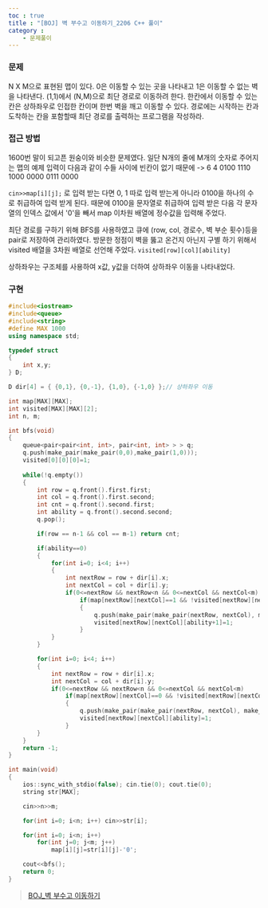 ```yaml
---
toc : true
title : "[BOJ] 벽 부수고 이동하기_2206 C++ 풀이"
category :
    - 문제풀이
---
```

### 문제
N X M으로 표현된 맵이 있다. 0은 이동할 수 있는 곳을 나타내고 1은 이동할 수 없는 벽을 나타낸다. $($1,1)에서 $($N,M)으로 최단 경로로 이동하려 한다. 한칸에서 이동할 수 있는 칸은 상하좌우로 인접한 칸이며 한번 벽을 깨고 이동할 수 있다. 경로에는 시작하는 칸과 도착하는 칸을 포함할때 최단 경로를 출력하는 프로그램을 작성하라.

### 접근 방법
1600번 말이 되고픈 원숭이와 비슷한 문제였다. 일단 N개의 줄에 M개의 숫자로 주어지는 맵의 예제 입력이 다음과 같이 수들 사이에 빈칸이 없기 때문에 
->
6 4
0100
1110
1000
0000
0111
0000

`cin>>map[i][j];` 로 입력 받는 다면 0, 1 따로 입력 받는게 아니라 0100을 하나의 수로 취급하여 입력 받게 된다. 때문에 0100을 문자열로 취급하여 입력 받은 다음 각 문자열의 인덱스 값에서 '0'을 빼서 map 이차원 배열에 정수값을 입력해 주었다.

최단 경로를 구하기 위해 BFS를 사용하였고 큐에 $($row, col, 경로수, 벽 부순 횟수)등을 pair로 저장하여 관리하였다. 방문한 정점이 벽을 뚫고 온건지 아닌지 구별 하기 위해서 visited 배열을 3차원 배열로 선언해 주었다.
`visited[row][col][ability]`

상하좌우는 구조체를 사용하여 x값, y값을 더하여 상하좌우 이동을 나타내었다. 

### 구현

``` cpp
#include<iostream>
#include<queue>
#include<string>
#define MAX 1000
using namespace std;

typedef struct
{
    int x,y;
} D;

D dir[4] = { {0,1}, {0,-1}, {1,0}, {-1,0} };// 상하좌우 이동

int map[MAX][MAX];
int visited[MAX][MAX][2];
int n, m;

int bfs(void)
{
    queue<pair<pair<int, int>, pair<int, int> > > q;
    q.push(make_pair(make_pair(0,0),make_pair(1,0)));
    visited[0][0][0]=1;
    
    while(!q.empty())
    {
        int row = q.front().first.first;
        int col = q.front().first.second;
        int cnt = q.front().second.first;
        int ability = q.front().second.second;
        q.pop();

        if(row == n-1 && col == m-1) return cnt;

        if(ability==0)
        {
            for(int i=0; i<4; i++)
            {
                int nextRow = row + dir[i].x;
                int nextCol = col + dir[i].y;
                if(0<=nextRow && nextRow<n && 0<=nextCol && nextCol<m)
                    if(map[nextRow][nextCol]==1 && !visited[nextRow][nextCol][1])
                    {
                        q.push(make_pair(make_pair(nextRow, nextCol), make_pair(cnt+1, ability+1)));
                        visited[nextRow][nextCol][ability+1]=1;
                    }
            }
        }

        for(int i=0; i<4; i++)
        {
            int nextRow = row + dir[i].x;
            int nextCol = col + dir[i].y;
            if(0<=nextRow && nextRow<n && 0<=nextCol && nextCol<m)
                if(map[nextRow][nextCol]==0 && !visited[nextRow][nextCol][ability])
                {
                    q.push(make_pair(make_pair(nextRow, nextCol), make_pair(cnt+1, ability)));
                    visited[nextRow][nextCol][ability]=1;
                }
        }
    }
    return -1;
}

int main(void)
{
    ios::sync_with_stdio(false); cin.tie(0); cout.tie(0);
    string str[MAX];

    cin>>n>>m;

    for(int i=0; i<n; i++) cin>>str[i];

    for(int i=0; i<n; i++)
        for(int j=0; j<m; j++)
            map[i][j]=str[i][j]-'0';

    cout<<bfs();
    return 0;
}
``` 

> [BOJ_벽 부수고 이동하기](https://www.acmicpc.net/problem/2206)